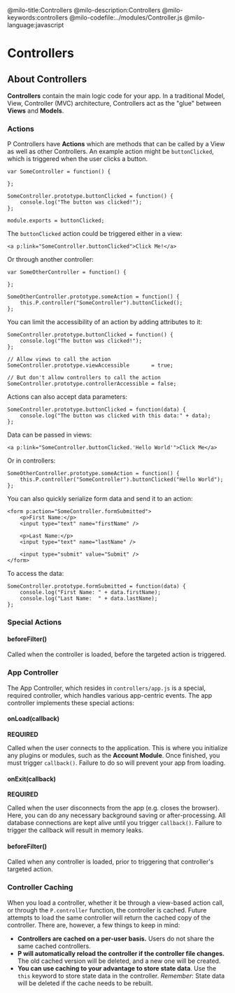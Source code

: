 @milo-title:Controllers
@milo-description:Controllers
@milo-keywords:controllers
@milo-codefile:../modules/Controller.js
@milo-language:javascript

# Controllers

## About Controllers

**Controllers** contain the main logic code for your app. In a traditional
Model, View, Controller (MVC) architecture, Controllers act as the "glue"
between **Views** and **Models**.

### Actions

P Controllers have **Actions** which are methods that can be called by a
View as well as other Controllers. An example action might be
`buttonClicked`, which is triggered when the user clicks a button.

    var SomeController = function() {
	
	};
	
	SomeController.prototype.buttonClicked = function() {
		console.log("The button was clicked!");
	};
	
	module.exports = buttonClicked;
	

The `buttonClicked` action could be triggered either in a view:

    <a p:link="SomeController.buttonClicked">Click Me!</a>

Or through another controller:

    var SomeOtherController = function() {
	
    };

	SomeOtherController.prototype.someAction = function() {
		this.P.controller("SomeController").buttonClicked();
	};
	
You can limit the accessibility of an action by adding attributes to it:

	SomeController.prototype.buttonClicked = function() {
		console.log("The button was clicked!");
	};
	
	// Allow views to call the action
	SomeController.prototype.viewAccessible       = true;  
	
	// But don't allow controllers to call the action
	SomeController.prototype.controllerAccessible = false;
	
Actions can also accept data parameters:

	SomeController.prototype.buttonClicked = function(data) {
		console.log("The button was clicked with this data:" + data);
	};
	
Data can be passed in views:

	<a p:link="SomeController.buttonClicked.'Hello World'">Click Me</a>

Or in controllers:

	SomeOtherController.prototype.someAction = function() {
		this.P.controller("SomeController").buttonClicked("Hello World");
	};
	
You can also quickly serialize form data and send it to an action:

	<form p:action="SomeController.formSubmitted">
		<p>First Name:</p>
		<input type="text" name="firstName" />
		
		<p>Last Name:</p>
		<input type="text" name="lastName" />
		
		<input type="submit" value="Submit" />
	</form>
	

To access the data:

	SomeController.prototype.formSubmitted = function(data) {
		console.log("First Name: " + data.firstName);
		console.log("Last Name:  " + data.lastName);
	};
	

### Special Actions

#### beforeFilter()
Called when the controller is loaded, before the targeted action is triggered.

### App Controller

The App Controller, which resides in `controllers/app.js` is a special, required
controller, which handles various app-centric events. The app controller implements
these special actions:

#### onLoad(callback)
**REQUIRED**

Called when the user connects to the application. This is where you initialize any plugins
or modules, such as the **Account Module**. Once finished, you must trigger `callback()`.
Failure to do so will prevent your app from loading.

#### onExit(callback)
**REQUIRED**

Called when the user disconnects from the app (e.g. closes the browser). Here, you can do
any necessary background saving or after-processing. All database connections are kept alive
until you trigger `callback()`. Failure to trigger the callback will result in memory leaks.

#### beforeFilter()
Called when any controller is loaded, prior to triggering that controller's targeted action.

### Controller Caching

When you load a controller, whether it be through a view-based action call, or through
the ``P.controller`` function, the controller is cached. Future attempts to load the same
controller will return the cached copy of the controller. There are, however, a few things
to keep in mind:

* **Controllers are cached on a per-user basis.**
Users do not share the same cached controllers.
* **P will automatically reload the controller if the controller file changes.**
The old cached version will be deleted, and a new one will be created.
* **You can use caching to your advantage to store state data**.
Use the ``this`` keyword to store state data in the controller. _Remember_: State data
will be deleted if the cache needs to be rebuilt.